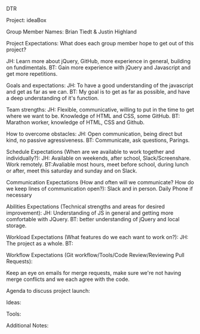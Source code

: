 DTR

Project: ideaBox

Group Member Names: Brian Tiedt & Justin Highland

Project Expectations: What does each group member hope to get out of this project?

JH: Learn more about jQuery, GitHub, more experience in general, building on fundimentals.
BT: Gain more experience with jQuery and Javascript and get more repetitions.



Goals and expectations: 
JH: To have a good understanding of the javascript and get as far as we can.
BT: My goal is to get as far as possible, and have a deep understanding of it's function.

Team strengths:
JH: Flexible, communicative, willing to put in the time to get where we want to be. Knowledge of HTML and CSS, some GitHub.
BT: Marathon worker, knowledge of HTML, CSS and Github.


How to overcome obstacles: 
JH: Open communication, being direct but kind, no passive agressiveness.
BT: Communicate, ask questions, Parings.

Schedule Expectations (When are we available to work together and individually?): 
JH: Available on weekends, after school, Slack/Screenshare. Work remotely.
BT:Avaliable most hours, meet before school, during lunch or after, meet this saturday and sunday and on Slack.

Communication Expectations (How and often will we communicate? How do we keep lines of communication open?): 
Slack and in person.
Daily
Phone if necessary

Abilities Expectations (Technical strengths and areas for desired improvement):
JH: Understanding of JS in general and getting more comfortable with JQuery.
BT: better understanding of jQuery and local storage.


Workload Expectations (What features do we each want to work on?):
JH: The project as a whole.
BT:

Workflow Expectations (Git workflow/Tools/Code Review/Reviewing Pull Requests): 

Keep an eye on emails for merge requests, make sure we're not having merge conflicts and we each agree with the code.

Agenda to discuss project launch:

Ideas: 

Tools:

Additional Notes:
